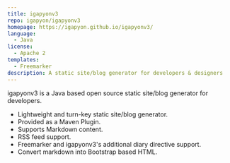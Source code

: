 ```yaml
---
title: igapyonv3
repo: igapyon/igapyonv3
homepage: https://igapyon.github.io/igapyonv3/
language:
  - Java
license:
  - Apache 2
templates:
  - Freemarker
description: A static site/blog generator for developers & designers
---
```


igapyonv3 is a Java based open source static site/blog generator for developers.

* Lightweight and turn-key static site/blog generator.
* Provided as a Maven Plugin.
* Supports Markdown content.
* RSS feed support.
* Freemarker and igapyonv3's additional diary directive support.
* Convert markdown into Bootstrap based HTML.

